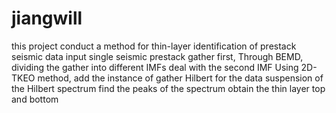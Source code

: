 # jiangwill
this project conduct a method for thin-layer identification of prestack seismic data
input single seismic prestack gather
first, Through BEMD, dividing the gather into different IMFs
deal with the second IMF
Using 2D-TKEO method, add the instance of gather 
Hilbert for the data
suspension of the Hilbert spectrum
find the peaks of the spectrum
obtain the thin layer top and bottom
